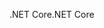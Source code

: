 <span data-ttu-id="b2553-101">.NET Core</span><span class="sxs-lookup"><span data-stu-id="b2553-101">.NET Core</span></span>